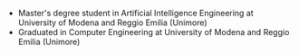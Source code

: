 - Master's degree student in Artificial Intelligence Engineering at University of Modena and Reggio Emilia (Unimore)
- Graduated in Computer Engineering at University of Modena and Reggio Emilia (Unimore)

<!--
**simonebugo/simonebugo** is a ✨ _special_ ✨ repository because its `README.md` (this file) appears on your GitHub profile.

Here are some ideas to get you started:

- 🔭 I’m currently working on ...
- 🌱 I’m currently learning ...
- 👯 I’m looking to collaborate on ...
- 🤔 I’m looking for help with ...
- 💬 Ask me about ...
- 📫 How to reach me: ...
- 😄 Pronouns: ...
- ⚡ Fun fact: ...
-->
